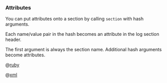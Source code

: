 ### Attributes

You can put attributes onto a section by calling ```section``` with hash arguments.

Each name/value pair in the hash becomes an attribute in the log section header.

The first argument is always the section name.  Additional hash arguments become attributes.

@[ruby](example.rb)

@[xml](log.xml)
